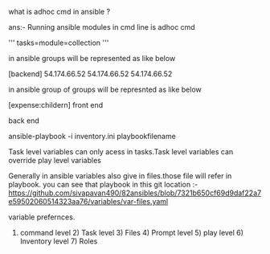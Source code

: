 what is adhoc cmd in ansible ?

ans:- Running ansible modules in cmd line is adhoc cmd

'''
tasks=module=collection
'''

in ansible groups will be represented as like below


[backend]
54.174.66.52
54.174.66.52
54.174.66.52

in ansible group of groups will be represnted as like below


[expense:childern]
front end 

back end

ansible-playbook -i inventory.ini playbookfilename

Task level variables can only acess in tasks.Task level variables can override play level variables

Generally in ansible variables also give in files.those file will refer in playbook.
you can see that playbook in this git location :- https://github.com/sivapavan490/82ansibles/blob/7321b650cf69d9daf22a7e59502060514323aa76/variables/var-files.yaml


variable prefernces.

1) command level 2) Task level 3)  Files 4) Prompt level 5) play level 6) Inventory level 7) Roles